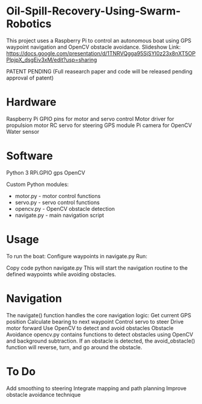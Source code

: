# Oil-Spill-Recovery-Using-Swarm-Robotics
This project uses a Raspberry Pi to control an autonomous boat using GPS waypoint navigation and OpenCV obstacle avoidance.
Slideshow Link: https://docs.google.com/presentation/d/1TNRVQgga95SjSYI0z23x8nXT5OPPlpjpX_dsgEiv3xM/edit?usp=sharing

PATENT PENDING (Full reasearch paper and code will be released pending approval of patent)

# Hardware
Raspberry Pi
GPIO pins for motor and servo control
Motor driver for propulsion motor
RC servo for steering
GPS module
Pi camera for OpenCV
Water sensor

# Software
Python 3
RPi.GPIO
gps
OpenCV

Custom Python modules:
- motor.py - motor control functions
- servo.py - servo control functions
- opencv.py - OpenCV obstacle detection
- navigate.py - main navigation script

# Usage
To run the boat:
Configure waypoints in navigate.py
Run:
<!---->
Copy code
python navigate.py
This will start the navigation routine to the defined waypoints while avoiding obstacles.

# Navigation
The navigate() function handles the core navigation logic:
Get current GPS position
Calculate bearing to next waypoint
Control servo to steer
Drive motor forward
Use OpenCV to detect and avoid obstacles
Obstacle Avoidance
opencv.py contains functions to detect obstacles using OpenCV and background subtraction.
If an obstacle is detected, the avoid_obstacle() function will reverse, turn, and go around the obstacle.

# To Do
Add smoothing to steering
Integrate mapping and path planning
Improve obstacle avoidance technique

